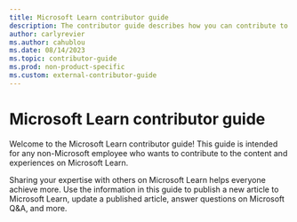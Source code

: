 ```yaml
---
title: Microsoft Learn contributor guide
description: The contributor guide describes how you can contribute to technical documentation and other content experiences on Microsoft Learn.
author: carlyrevier
ms.author: cahublou
ms.date: 08/14/2023
ms.topic: contributor-guide
ms.prod: non-product-specific
ms.custom: external-contributor-guide
---
```


# Microsoft Learn contributor guide

Welcome to the Microsoft Learn contributor guide! This guide is intended for any non-Microsoft employee who wants to contribute to the content and experiences on Microsoft Learn.

Sharing your expertise with others on Microsoft Learn helps everyone achieve more. Use the information in this guide to publish a new article to Microsoft Learn, update a published article, answer questions on Microsoft Q&A, and more.